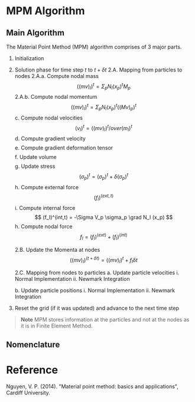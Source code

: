 # MPM Algorithm

## Main Algorithm

The Material Point Method (MPM) algorithm comprises of 3 major parts.

1. Initialization

2. Solution phase for time step $t$ to $t + \delta t$
   2.A. Mapping from particles to nodes
      2.A.a. Compute nodal mass 
              $$ ((mv)_I)^t = \Sigma_p N_I(x_p)^t M_p $$
      2.A.b. Compute nodal momentum
              $$ ((mv)_I)^t = \Sigma_p N_I(x_p)^t ((Mv)_p)^t $$
      c. Compute nodal velocities
              $$ (v_I)^t = ((mv)_I)^t /over (m_I)^t   $$
      d. Compute gradient velocity
              $$   $$
      e. Compute gradient deformation tensor
              $$   $$
      f. Update volume
              $$   $$
      g. Update stress
              $$ (\sigma_p)^t = (\sigma_p)^t + \delta (\sigma_p)^t   $$
      h. Compute external force
              $$ (f_I)^(ext,t)  $$
      i. Compute internal force
              $$ (f_I)^(int,t) = -\Sigma V_p \sigma_p \grad N_I (x_p) $$
      h. Compute nodal force
              $$ f_I = (f_I)^(ext) + (f_I)^(int)  $$
   
   2.B. Update the Momenta at nodes
              $$((mv)_I)^(t+\delta t) = ((mv)_I)^t + f_I \delta t$$
   
   2.C. Mapping from nodes to particles
      a. Update particle velocities
         i. Normal Implementation
         ii. Newmark Integration

      b. Update particle positions
         i. Normal Implementation
         ii. Newmark Integration

3. Reset the grid (if it was updated) and advance to the next time step

> **Note** MPM stores information at the particles and not at the nodes as it is in Finite Element Method.

## Nomenclature



# Reference

Nguyen, V. P. (2014). "Material point method: basics and applications", Cardiff University.
